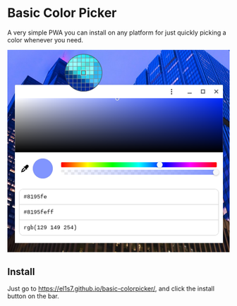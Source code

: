 # Basic Color Picker
A very simple PWA you can install on any platform for just quickly picking a color whenever you need.

![alt text](./screenshot.png)

## Install
Just go to https://el1s7.github.io/basic-colorpicker/, and click the install button on the bar.